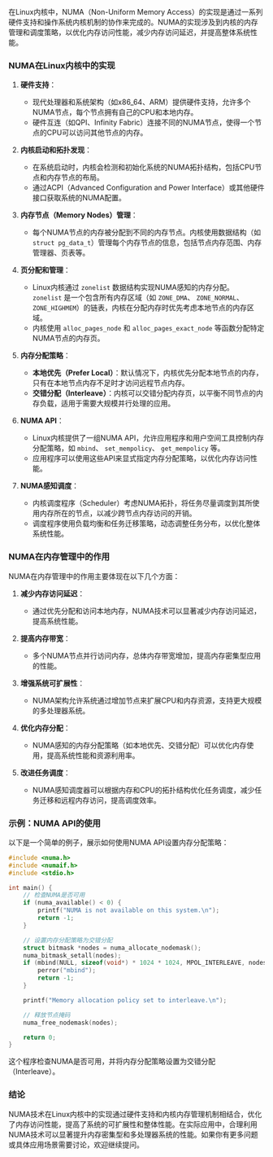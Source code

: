 在Linux内核中，NUMA（Non-Uniform Memory Access）的实现是通过一系列硬件支持和操作系统内核机制的协作来完成的。NUMA的实现涉及到内核的内存管理和调度策略，以优化内存访问性能，减少内存访问延迟，并提高整体系统性能。

### NUMA在Linux内核中的实现

1. **硬件支持**：
    - 现代处理器和系统架构（如x86_64、ARM）提供硬件支持，允许多个NUMA节点，每个节点拥有自己的CPU和本地内存。
    - 硬件互连（如QPI、Infinity Fabric）连接不同的NUMA节点，使得一个节点的CPU可以访问其他节点的内存。

2. **内核启动和拓扑发现**：
    - 在系统启动时，内核会检测和初始化系统的NUMA拓扑结构，包括CPU节点和内存节点的布局。
    - 通过ACPI（Advanced Configuration and Power Interface）或其他硬件接口获取系统的NUMA配置。

3. **内存节点（Memory Nodes）管理**：
    - 每个NUMA节点的内存被分配到不同的内存节点。内核使用数据结构（如 `struct pg_data_t`）管理每个内存节点的信息，包括节点内存范围、内存管理器、页表等。

4. **页分配和管理**：
    - Linux内核通过 `zonelist` 数据结构实现NUMA感知的内存分配。 `zonelist` 是一个包含所有内存区域（如 `ZONE_DMA`、 `ZONE_NORMAL`、 `ZONE_HIGHMEM`）的链表，内核在分配内存时优先考虑本地节点的内存区域。
    - 内核使用 `alloc_pages_node` 和 `alloc_pages_exact_node` 等函数分配特定NUMA节点的内存页。

5. **内存分配策略**：
    - **本地优先（Prefer Local）**：默认情况下，内核优先分配本地节点的内存，只有在本地节点内存不足时才访问远程节点内存。
    - **交错分配（Interleave）**：内核可以交错分配内存页，以平衡不同节点的内存负载，适用于需要大规模并行处理的应用。

6. **NUMA API**：
    - Linux内核提供了一组NUMA API，允许应用程序和用户空间工具控制内存分配策略，如 `mbind`、 `set_mempolicy`、 `get_mempolicy` 等。
    - 应用程序可以使用这些API来显式指定内存分配策略，以优化内存访问性能。

7. **NUMA感知调度**：
    - 内核调度程序（Scheduler）考虑NUMA拓扑，将任务尽量调度到其所使用内存所在的节点，以减少跨节点内存访问的开销。
    - 调度程序使用负载均衡和任务迁移策略，动态调整任务分布，以优化整体系统性能。

### NUMA在内存管理中的作用

NUMA在内存管理中的作用主要体现在以下几个方面：

1. **减少内存访问延迟**：
    - 通过优先分配和访问本地内存，NUMA技术可以显著减少内存访问延迟，提高系统性能。

2. **提高内存带宽**：
    - 多个NUMA节点并行访问内存，总体内存带宽增加，提高内存密集型应用的性能。

3. **增强系统可扩展性**：
    - NUMA架构允许系统通过增加节点来扩展CPU和内存资源，支持更大规模的多处理器系统。

4. **优化内存分配**：
    - NUMA感知的内存分配策略（如本地优先、交错分配）可以优化内存使用，提高系统性能和资源利用率。

5. **改进任务调度**：
    - NUMA感知调度器可以根据内存和CPU的拓扑结构优化任务调度，减少任务迁移和远程内存访问，提高调度效率。

### 示例：NUMA API的使用

以下是一个简单的例子，展示如何使用NUMA API设置内存分配策略：

```c
#include <numa.h>
#include <numaif.h>
#include <stdio.h>

int main() {
    // 检查NUMA是否可用
    if (numa_available() < 0) {
        printf("NUMA is not available on this system.\n");
        return -1;
    }

    // 设置内存分配策略为交错分配
    struct bitmask *nodes = numa_allocate_nodemask();
    numa_bitmask_setall(nodes);
    if (mbind(NULL, sizeof(void*) * 1024 * 1024, MPOL_INTERLEAVE, nodes->maskp, nodes->size + 1, 0) != 0) {
        perror("mbind");
        return -1;
    }

    printf("Memory allocation policy set to interleave.\n");

    // 释放节点掩码
    numa_free_nodemask(nodes);

    return 0;
}
```

这个程序检查NUMA是否可用，并将内存分配策略设置为交错分配（Interleave）。

### 结论

NUMA技术在Linux内核中的实现通过硬件支持和内核内存管理机制相结合，优化了内存访问性能，提高了系统的可扩展性和整体性能。在实际应用中，合理利用NUMA技术可以显著提升内存密集型和多处理器系统的性能。如果你有更多问题或具体应用场景需要讨论，欢迎继续提问。
